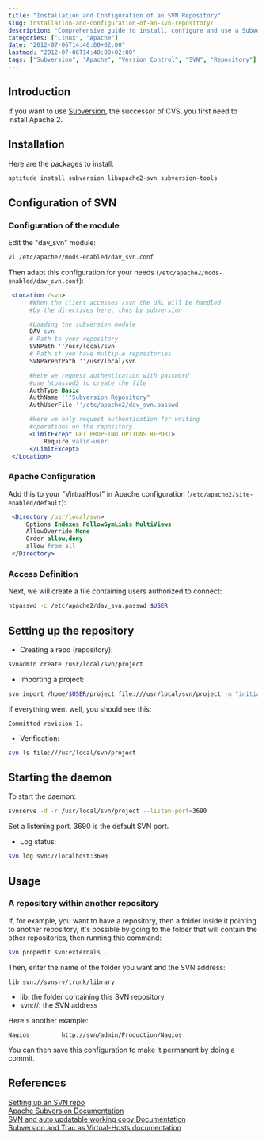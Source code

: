 ```yaml
---
title: "Installation and Configuration of an SVN Repository"
slug: installation-and-configuration-of-an-svn-repository/
description: "Comprehensive guide to install, configure and use a Subversion (SVN) repository with Apache on Linux systems."
categories: ["Linux", "Apache"]
date: "2012-07-06T14:40:00+02:00"
lastmod: "2012-07-06T14:40:00+02:00"
tags: ["Subversion", "Apache", "Version Control", "SVN", "Repository"]
---
```


## Introduction

If you want to use [Subversion](https://en.wikipedia.org/wiki/Subversion_(software)), the successor of CVS, you first need to install Apache 2.

## Installation

Here are the packages to install:

```bash
aptitude install subversion libapache2-svn subversion-tools
```

## Configuration of SVN

### Configuration of the module

Edit the "dav_svn" module:

```bash
vi /etc/apache2/mods-enabled/dav_svn.conf
```

Then adapt this configuration for your needs (`/etc/apache2/mods-enabled/dav_svn.conf`):

```apache
 <Location /svn>
      #When the client accesses /svn the URL will be handled
      #by the directives here, thus by subversion 

      #Loading the subversion module 
      DAV svn
      # Path to your repository
      SVNPath ''/usr/local/svn
      # Path if you have multiple repositories
      SVNParentPath ''/usr/local/svn

      #Here we request authentication with password
      #use htpasswd2 to create the file
      AuthType Basic
      AuthName ''"Subversion Repository"
      AuthUserFile ''/etc/apache2/dav_svn.passwd

      #Here we only request authentication for writing
      #operations on the repository.
      <LimitExcept GET PROPFIND OPTIONS REPORT>
          Require valid-user
      </LimitExcept>
 </Location>
```

### Apache Configuration

Add this to your "VirtualHost" in Apache configuration (`/etc/apache2/site-enabled/default`):

```apache
 <Directory /usr/local/svn>
     Options Indexes FollowSymLinks MultiViews
     AllowOverride None
     Order allow,deny
     allow from all
 </Directory>
```

### Access Definition

Next, we will create a file containing users authorized to connect:

```bash
htpasswd -c /etc/apache2/dav_svn.passwd $USER
```

## Setting up the repository

* Creating a repo (repository):

```bash
svnadmin create /usr/local/svn/project
```

* Importing a project:

```bash
svn import /home/$USER/project file:///usr/local/svn/project -m "initial import"
```

If everything went well, you should see this:

```
Committed revision 1.
```

* Verification:

```bash
svn ls file:///usr/local/svn/project
```

## Starting the daemon

To start the daemon:

```bash
svnserve -d -r /usr/local/svn/project --listen-port=3690
```

Set a listening port. 3690 is the default SVN port.

* Log status:

```bash
svn log svn://localhost:3690
```

## Usage

### A repository within another repository

If, for example, you want to have a repository, then a folder inside it pointing to another repository, it's possible by going to the folder that will contain the other repositories, then running this command:

```bash
svn propedit svn:externals .
```

Then, enter the name of the folder you want and the SVN address:

```
lib svn://svnsrv/trunk/library
```

* lib: the folder containing this SVN repository
* svn://: the SVN address

Here's another example:

```
Nagios         http://svn/admin/Production/Nagios
```

You can then save this configuration to make it permanent by doing a commit.

## References

[Setting up an SVN repo](../../../static/pdf/svn.pdf)  
[Apache Subversion Documentation](../../../static/pdf/howto_apache_subversion.pdf)  
[SVN and auto updatable working copy Documentation](../../../static/pdf/subversion_with_auto_updatable_working_copy.pdf)  
[Subversion and Trac as Virtual-Hosts documentation](../../../static/pdf/subversion_and_trac_as_virtual_hosts.pdf)
